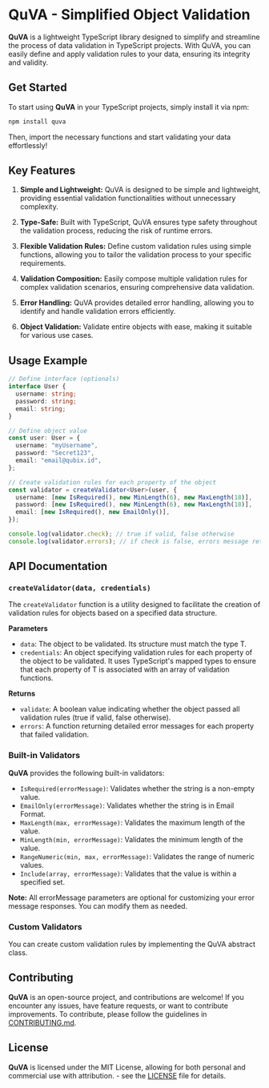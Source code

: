 # QuVA - Simplified Object Validation

**QuVA** is a lightweight TypeScript library designed to simplify and streamline the process of data validation in TypeScript projects. With QuVA, you can easily define and apply validation rules to your data, ensuring its integrity and validity.

## Get Started

To start using **QuVA** in your TypeScript projects, simply install it via npm:

```bash
npm install quva
```

Then, import the necessary functions and start validating your data effortlessly!

## Key Features

1. **Simple and Lightweight:** QuVA is designed to be simple and lightweight, providing essential validation functionalities without unnecessary complexity.

2. **Type-Safe:** Built with TypeScript, QuVA ensures type safety throughout the validation process, reducing the risk of runtime errors.

3. **Flexible Validation Rules:** Define custom validation rules using simple functions, allowing you to tailor the validation process to your specific requirements.

4. **Validation Composition:** Easily compose multiple validation rules for complex validation scenarios, ensuring comprehensive data validation.

5. **Error Handling:** QuVA provides detailed error handling, allowing you to identify and handle validation errors efficiently.

6. **Object Validation:** Validate entire objects with ease, making it suitable for various use cases.

## Usage Example

```typescript
// Define interface (optionals)
interface User {
  username: string;
  password: string;
  email: string;
}

// Define object value
const user: User = {
  username: "myUsername",
  password: "Secret123",
  email: "email@qubix.id",
};

// Create validation rules for each property of the object
const validator = createValidator<User>(user, {
  username: [new IsRequired(), new MinLength(6), new MaxLength(18)],
  password: [new IsRequired(), new MinLength(6), new MaxLength(18)],
  email: [new IsRequired(), new EmailOnly()],
});

console.log(validator.check); // true if valid, false otherwise
console.log(validator.errors); // if check is false, errors message return here
```

## API Documentation

### `createValidator(data, credentials)`

The `createValidator` function is a utility designed to facilitate the creation of validation rules for objects based on a specified data structure.

**Parameters**

- `data`: The object to be validated. Its structure must match the type T.
- `credentials`: An object specifying validation rules for each property of the object to be validated. It uses TypeScript's mapped types to ensure that each property of T is associated with an array of validation functions.

**Returns**

- `validate`: A boolean value indicating whether the object passed all validation rules (true if valid, false otherwise).
- `errors`: A function returning detailed error messages for each property that failed validation.

### Built-in Validators

**QuVA** provides the following built-in validators:

- `IsRequired(errorMessage)`: Validates whether the string is a non-empty value.
- `EmailOnly(errorMessage)`: Validates whether the string is in Email Format.
- `MaxLength(max, errorMessage)`: Validates the maximum length of the value.
- `MinLength(min, errorMessage)`: Validates the minimum length of the value.
- `RangeNumeric(min, max, errorMessage)`: Validates the range of numeric values.
- `Include(array, errorMessage)`: Validates that the value is within a specified set.

**Note:** All errorMessage parameters are optional for customizing your error message responses. You can modify them as needed.

### Custom Validators

You can create custom validation rules by implementing the QuVA abstract class.

## Contributing

**QuVA** is an open-source project, and contributions are welcome! If you encounter any issues, have feature requests, or want to contribute improvements. To contribute, please follow the guidelines in [CONTRIBUTING.md](CONTRIBUTING.md).

## License

**QuVA** is licensed under the MIT License, allowing for both personal and commercial use with attribution. - see the [LICENSE](LICENSE) file for details.
